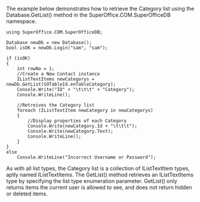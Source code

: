 <properties date="2016-05-11"
SortOrder="45"
/>

The example below demonstrates how to retrieve the Category list using the Database.GetList() method in the SuperOffice.COM.SuperOfficeDB namespace.

```
using SuperOffice.COM.SuperOfficeDB;
 
Database newDb = new Database();
bool isOK = newDb.Login("sam", "sam");
 
if (isOK)
{
    int rowNo = 1;
    //Create a New Contact instance
    IListTextItems newCategorys =
newDb.GetList(SOTableId.enTableCategory);
    Console.Write("ID" + "\t\t\t" + "Category");
    Console.WriteLine();
 
    //Retreives the Category list
    foreach (IListTextItem newCategory in newCategorys)
    {
        //Display properties of each Category
        Console.Write(newCategory.Id + "\t\t\t");
        Console.Write(newCategory.Text);
        Console.WriteLine();
    }   
}       
else
    Console.WriteLine("Incorrect Username or Password");
```

As with all list types, the Category list is a collection of IListTextItem types, aptly named IListTextItems. The GetList() method retrieves an IListTextItems type by specifying the list type enumeration parameter. GetList() only returns items the current user is allowed to see, and does not return hidden or deleted items.
